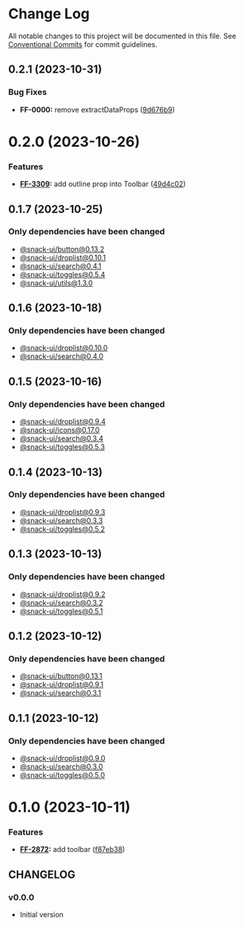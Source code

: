 # Change Log

All notable changes to this project will be documented in this file.
See [Conventional Commits](https://conventionalcommits.org) for commit guidelines.

## 0.2.1 (2023-10-31)


### Bug Fixes

* **FF-0000:** remove extractDataProps ([9d676b9](https://git.sbercloud.tech/sbercloud-ui/tokens-design-system/snack-uikit/commits/9d676b9df214167bfd1b7ce9f1590891ca62f9a3))





# 0.2.0 (2023-10-26)


### Features

* **[FF-3309](https://jira.sbercloud.tech/browse/FF-3309):** add outline prop into Toolbar ([49d4c02](https://git.sbercloud.tech/sbercloud-ui/tokens-design-system/snack-uikit/commits/49d4c028a41c7927264baa2700617913cacd9db9))





## 0.1.7 (2023-10-25)

### Only dependencies have been changed
* [@snack-ui/button@0.13.2](https://git.sbercloud.tech/sbercloud-ui/tokens-design-system/snack-uikit/-/blob/master/packages/button/CHANGELOG.md)
* [@snack-ui/droplist@0.10.1](https://git.sbercloud.tech/sbercloud-ui/tokens-design-system/snack-uikit/-/blob/master/packages/droplist/CHANGELOG.md)
* [@snack-ui/search@0.4.1](https://git.sbercloud.tech/sbercloud-ui/tokens-design-system/snack-uikit/-/blob/master/packages/search/CHANGELOG.md)
* [@snack-ui/toggles@0.5.4](https://git.sbercloud.tech/sbercloud-ui/tokens-design-system/snack-uikit/-/blob/master/packages/toggles/CHANGELOG.md)
* [@snack-ui/utils@1.3.0](https://git.sbercloud.tech/sbercloud-ui/tokens-design-system/snack-uikit/-/blob/master/packages/utils/CHANGELOG.md)





## 0.1.6 (2023-10-18)

### Only dependencies have been changed
* [@snack-ui/droplist@0.10.0](https://git.sbercloud.tech/sbercloud-ui/tokens-design-system/snack-uikit/-/blob/master/packages/droplist/CHANGELOG.md)
* [@snack-ui/search@0.4.0](https://git.sbercloud.tech/sbercloud-ui/tokens-design-system/snack-uikit/-/blob/master/packages/search/CHANGELOG.md)





## 0.1.5 (2023-10-16)

### Only dependencies have been changed
* [@snack-ui/droplist@0.9.4](https://git.sbercloud.tech/sbercloud-ui/tokens-design-system/snack-uikit/-/blob/master/packages/droplist/CHANGELOG.md)
* [@snack-ui/icons@0.17.0](https://git.sbercloud.tech/sbercloud-ui/tokens-design-system/snack-uikit/-/blob/master/packages/icons/CHANGELOG.md)
* [@snack-ui/search@0.3.4](https://git.sbercloud.tech/sbercloud-ui/tokens-design-system/snack-uikit/-/blob/master/packages/search/CHANGELOG.md)
* [@snack-ui/toggles@0.5.3](https://git.sbercloud.tech/sbercloud-ui/tokens-design-system/snack-uikit/-/blob/master/packages/toggles/CHANGELOG.md)





## 0.1.4 (2023-10-13)

### Only dependencies have been changed
* [@snack-ui/droplist@0.9.3](https://git.sbercloud.tech/sbercloud-ui/tokens-design-system/snack-uikit/-/blob/master/packages/droplist/CHANGELOG.md)
* [@snack-ui/search@0.3.3](https://git.sbercloud.tech/sbercloud-ui/tokens-design-system/snack-uikit/-/blob/master/packages/search/CHANGELOG.md)
* [@snack-ui/toggles@0.5.2](https://git.sbercloud.tech/sbercloud-ui/tokens-design-system/snack-uikit/-/blob/master/packages/toggles/CHANGELOG.md)





## 0.1.3 (2023-10-13)

### Only dependencies have been changed
* [@snack-ui/droplist@0.9.2](https://git.sbercloud.tech/sbercloud-ui/tokens-design-system/snack-uikit/-/blob/master/packages/droplist/CHANGELOG.md)
* [@snack-ui/search@0.3.2](https://git.sbercloud.tech/sbercloud-ui/tokens-design-system/snack-uikit/-/blob/master/packages/search/CHANGELOG.md)
* [@snack-ui/toggles@0.5.1](https://git.sbercloud.tech/sbercloud-ui/tokens-design-system/snack-uikit/-/blob/master/packages/toggles/CHANGELOG.md)





## 0.1.2 (2023-10-12)

### Only dependencies have been changed
* [@snack-ui/button@0.13.1](https://git.sbercloud.tech/sbercloud-ui/tokens-design-system/snack-uikit/-/blob/master/packages/button/CHANGELOG.md)
* [@snack-ui/droplist@0.9.1](https://git.sbercloud.tech/sbercloud-ui/tokens-design-system/snack-uikit/-/blob/master/packages/droplist/CHANGELOG.md)
* [@snack-ui/search@0.3.1](https://git.sbercloud.tech/sbercloud-ui/tokens-design-system/snack-uikit/-/blob/master/packages/search/CHANGELOG.md)





## 0.1.1 (2023-10-12)

### Only dependencies have been changed
* [@snack-ui/droplist@0.9.0](https://git.sbercloud.tech/sbercloud-ui/tokens-design-system/snack-uikit/-/blob/master/packages/droplist/CHANGELOG.md)
* [@snack-ui/search@0.3.0](https://git.sbercloud.tech/sbercloud-ui/tokens-design-system/snack-uikit/-/blob/master/packages/search/CHANGELOG.md)
* [@snack-ui/toggles@0.5.0](https://git.sbercloud.tech/sbercloud-ui/tokens-design-system/snack-uikit/-/blob/master/packages/toggles/CHANGELOG.md)





# 0.1.0 (2023-10-11)


### Features

* **[FF-2872](https://jira.sbercloud.tech/browse/FF-2872):** add toolbar ([f87eb38](https://git.sbercloud.tech/sbercloud-ui/tokens-design-system/snack-uikit/commits/f87eb38e9b54d1eea6a4d9592862486e216bee91))





## CHANGELOG

### v0.0.0

- Initial version
